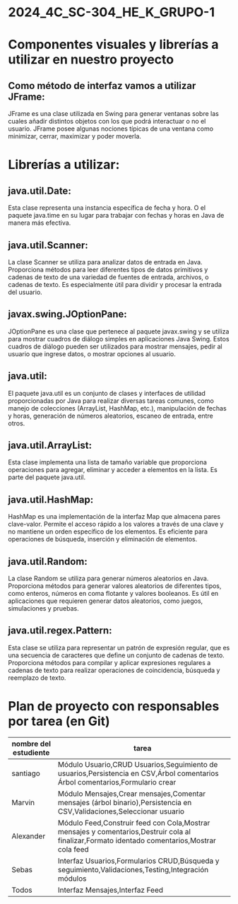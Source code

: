 # 2024_4C_SC-304_HE_K_GRUPO-1
# Componentes visuales y librerías a utilizar en nuestro proyecto 
## Como método de interfaz vamos a utilizar JFrame: 
JFrame es una clase utilizada en Swing para generar ventanas sobre las cuales añadir distintos objetos con los que podrá interactuar o no el usuario. JFrame posee algunas nociones típicas de una ventana como minimizar, cerrar, maximizar y poder moverla.
# Librerías a utilizar: 
## java.util.Date: 
Esta clase representa una instancia específica de fecha y hora. O el paquete java.time en su lugar para trabajar con fechas y horas en Java de manera más efectiva.

## java.util.Scanner: 
La clase Scanner se utiliza para analizar datos de entrada en Java. Proporciona métodos para leer diferentes tipos de datos primitivos y cadenas de texto de una variedad de fuentes de entrada, archivos, o cadenas de texto. Es especialmente útil para dividir y procesar la entrada del usuario.

## javax.swing.JOptionPane: 
JOptionPane es una clase que pertenece al paquete javax.swing y se utiliza para mostrar cuadros de diálogo simples en aplicaciones Java Swing. Estos cuadros de diálogo pueden ser utilizados para mostrar mensajes, pedir al usuario que ingrese datos, o mostrar opciones al usuario.

## java.util: 
El paquete java.util es un conjunto de clases y interfaces de utilidad proporcionadas por Java para realizar diversas tareas comunes, como manejo de colecciones (ArrayList, HashMap, etc.), manipulación de fechas y horas, generación de números aleatorios, escaneo de entrada, entre otros. 

## java.util.ArrayList: 
Esta clase implementa una lista de tamaño variable que proporciona operaciones para agregar, eliminar y acceder a elementos en la lista. Es parte del paquete java.util.

## java.util.HashMap: 
HashMap es una implementación de la interfaz Map que almacena pares clave-valor. Permite el acceso rápido a los valores a través de una clave y no mantiene un orden específico de los elementos. Es eficiente para operaciones de búsqueda, inserción y eliminación de elementos.

## java.util.Random:
La clase Random se utiliza para generar números aleatorios en Java. Proporciona métodos para generar valores aleatorios de diferentes tipos, como enteros, números en coma flotante y valores booleanos. Es útil en aplicaciones que requieren generar datos aleatorios, como juegos, simulaciones y pruebas.

## java.util.regex.Pattern:
Esta clase se utiliza para representar un patrón de expresión regular, que es una secuencia de caracteres que define un conjunto de cadenas de texto. Proporciona métodos para compilar y aplicar expresiones regulares a cadenas de texto para realizar operaciones de coincidencia, búsqueda y reemplazo de texto.

# Plan de proyecto con responsables por tarea (en Git)
| nombre del estudiente | tarea|
|-----------------------|------|
|santiago|Módulo Usuario,CRUD Usuarios,Seguimiento de usuarios,Persistencia en CSV,Árbol comentarios Árbol comentarios,Formulario crear 
|Marvin|Módulo Mensajes,Crear mensajes,Comentar mensajes (árbol binario),Persistencia en CSV,Validaciones,Seleccionar usuario
|Alexander|Módulo Feed,Construir feed con Cola,Mostrar mensajes y comentarios,Destruir cola al finalizar,Formato identado comentarios,Mostrar cola feed
|Sebas|Interfaz Usuarios,Formularios CRUD,Búsqueda y seguimiento,Validaciones,Testing,Integración módulos
|Todos|Interfaz Mensajes,Interfaz Feed 

# 
